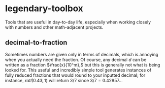 # legendary-toolbox
Tools that are useful in day-to-day life, especially when working closely with numbers and other math-adjacent projects.

## decimal-to-fraction
Sometimes numbers are given only in terms of decimals, which is annoying when you actually need the fraction. Of course, any decimal $d$ can be written as a fraction $\frac{x}{10^m},$ but this is generally not what is being looked for. This useful and incredibly simple tool generates instances of fully reduced fractions that would round to your inputted decimal; for instance, $ratl(0.43, 1)$ will return $3/7$ since $3/7 = 0.42857...$ 
